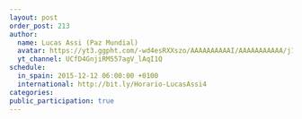 ```yaml
---
layout: post
order_post: 213
author:
  name: Lucas Assi (Paz Mundial)
  avatar: https://yt3.ggpht.com/-wd4esRXXszo/AAAAAAAAAAI/AAAAAAAAAAA/j1eRnRV536g/s88-c-k-no/photo.jpg
  yt_channel: UCfD4GnjiRM557agV_lAqI1Q
schedule:
  in_spain: 2015-12-12 06:00:00 +0100
  international: http://bit.ly/Horario-LucasAssi4
categories: 
public_participation: true
---
```

